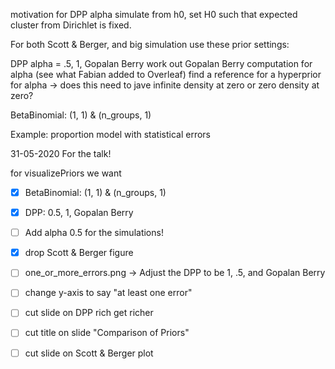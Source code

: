 motivation for DPP alpha
simulate from h0, set H0 such that expected cluster from Dirichlet is fixed.

For both Scott & Berger, and big simulation use these prior settings:

DPP alpha = .5, 1, Gopalan Berry
work out Gopalan Berry computation for alpha (see what Fabian added to Overleaf)
find a reference for a hyperprior for alpha -> does this need to jave infinite density at zero or zero density at zero?

BetaBinomial: (1, 1) & (n_groups, 1)


Example:
proportion model with statistical errors





31-05-2020 For the talk!

for visualizePriors we want

- [x] BetaBinomial: (1, 1) & (n_groups, 1)
- [x] DPP: 0.5, 1, Gopalan Berry

- [ ] Add alpha 0.5 for the simulations!

- [x] drop Scott & Berger figure

- [ ] one_or_more_errors.png -> Adjust the DPP to be 1, .5, and Gopalan Berry
- [ ] change y-axis to say "at least one error"

- [ ] cut slide on DPP rich get richer
- [ ] cut title on slide "Comparison of Priors"
- [ ] cut slide on Scott & Berger plot

